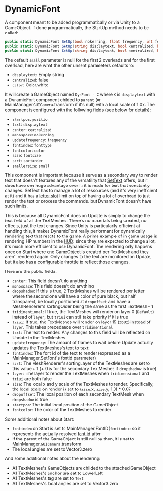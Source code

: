 # DynamicFont
A component meant to be added programmatically or via Unity to a GameObject. If done programmatically, the StartUp method needs to be called:

```cs
public static DynamicFont SetUp(bool nokerning, float frequency, int fonttype, int sortorder, Vector2 fontsize, Transform parent, Vector3 position)
public static DynamicFont SetUp(string displaytext, bool centralized, bool nokerning, float frequency, int fonttype, int sortorder, Vector2 fontsize, Transform parent, Vector3 position, Color color)
public static DynamicFont SetUp(string displaytext, bool centralized, bool nokerning, float frequency, int fonttype, int sortorder, Vector2 fontsize, Transform parent, Vector3 position, Color color, Vector2? small)
```
The default `small` parameter is null for the first 2 overloads and for the first overload, here are what the other unsent parameters defaults to:

- `displaytext`: Empty string
- `centralized`: false
- `color`: Color.white

It will create a GameObject named `DynFont - X` where `X` is `displaytext` with a DynamicFont component childed to `parent` (or MainManager.`GUICamera`.transform if it's null) with a local scale of 1.0x. The component is configured with the following fields (see below for details):

- `startpos`: `position`
- `text`: `displaytext`
- `center`: `centralized`
- `monospace`: `nokerning`
- `updatefrequency`: `frequency`
- `fontindex`: `fonttype`
- `fontcolor`: `color`
- `size`: `fontsize`
- `sort`: `sortorder`
- `smallersize`: `small`

This component is important because it serve as a secondary way to render text that doesn't features any of the versatility that [SetText](../../SetText/SetText.md) offers, but it does have one huge advantage over it: it is made for text that constantly changes. SetText has to manage a lot of ressources (and it's very inefficient at it) and it has a [letter slot](../../SetText/Letter%20slots.md) limit on top of having a lot of overhead to just render the text or process the commands, but DynamicFont doesn't have such limits.

This is because all DynamicFont does on Update is simply to change the text field of all the TextMeshes. There's no materials being created, no effects, just the text changes. Since Unity is particularily efficient at handling this, it makes DynamicFont really performant for dynamically rendering text that reacts to the game. A prime example of in game usage is rendering HP numbers in the [HUD](../../General%20systems/HUD.md): since they are expected to change a lot, it's much more efficient to use DynamicFont. The rendering only happens once on Start where one GameObject is created per TextMesh and they aren't rendered again. Only changes to the text are monitored on Update, but it also has a configurable throttle to reflect those changes.

Here are the public fields:

- `center`: This field doesn't do anything
- `monospace`: This field doesn't do anything
- `dropshadow`: If this is true, 2 TextMeshes will be rendered per letter where the second one will have a color of pure black, but half transparent, be locally positioned at `dropoffset` and have a MeshRenderer's sortingOrder being the same as the first TextMesh - 1
- `tridimentional`: If true, the TextMeshes will render on layer 0 (`Default`) instead of `layer`, but `triui` can still take priority if it is true
- `triui`: If true, the TextMeshes will render on layer 15 (`3DUI`) instead of `layer`. This takes precedance over `tridimentional`
- `text`: The text to render. Any changes to this field will be reflected on Update to the TextMeshes
- `updatefrequency`: The amount of frames to wait before Update actually updates the TextMeshes's text to `text`
- `fontindex`: The font id of the text to render (expressed as a MainManager.SetFont's fontid parameter)
- `sort`: The MeshRenderer's sortingLayer of the TextMeshes are set to this value + 1 (+ 0 is for the secondary TextMeshes if `dropshadow` is true)
- `layer`: The layer to render the TextMeshes when `tridimensional` and `triui` are both false
- `size`: The local x and y scale of the TextMeshes to render. Specifically, the local scale on render is set to (`size`.x, `size`.y, 1.0) * 0.07
- `dropoffset`: The local position of each secondary TextMesh when `dropshadow` is true
- `startpos`: The initial local position of the GameObject
- `fontcolor`: The color of the TextMeshes to render

Some additional notes about Start:

- `fontindex` on Start is set to MainManager.FontID(`fontindex`) so it represents the actually resolved [font id](../../SetText/Notable%20states.md#font-id-table) after
- If the parent of the GameObject is still null by then, it is set to MainManager.`GUICamera`.transform
- The local angles are set to Vector3.zero

And some additional notes about the rendering:

- All TextMeshes's GameObjects are childed to the attached GameObject
- All TextMeshes's anchor are set to LowerLeft
- All TextMeshes's tag are set to `Text`
- All TextMeshes's local angles are set to Vector3.zero
